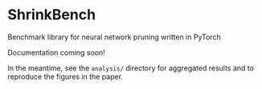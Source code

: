# ShrinkBench
Benchmark library for neural network pruning written in PyTorch

Documentation coming soon!

In the meantime, see the `analysis/` directory for aggregated results and to reproduce the figures in the paper.

